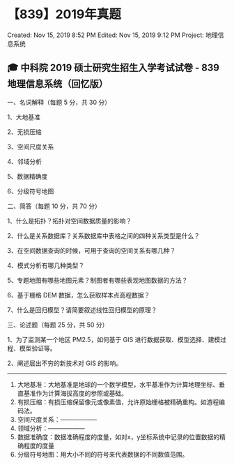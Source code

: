 # 【839】2019年真题

Created: Nov 15, 2019 8:52 PM
Edited: Nov 15, 2019 9:12 PM
Project: 地理信息系统

## 🎓 中科院 2019 硕士研究生招生入学考试试卷 - 839 地理信息系统（回忆版）

一、名词解释（每题 5 分，共 30 分）

1、大地基准

2、无损压缩

3、空间尺度关系

4、邻域分析

5、数据精确度

6、分级符号地图

二、简答（每题 10 分，共 70 分）

1、什么是拓扑？拓扑对空间数据质量的影响？

2、什么是关系数据库？关系数据库中表格之间的四种关系类型是什么？

3、在空间数据查询的时候，可用于查询的空间关系有哪几种？

4、模式分析有哪几种类型？

5、专题地图有哪些地图元素？制图者有哪些表现地图数据的方法？

6、基于栅格 DEM 数据，怎么获取样本点高程数据？

7、什么是回归模型？请简要叙述线性回归模型的原理？

三、论述题（每题 25 分，共 50 分）

1、为了监测某一个地区 PM2.5，如何基于 GIS 进行数据获取、模型选择、建模过程、模型验证等。

2、阐述层出不穷的新技术对 GIS 的影响。

---

1. 大地基准：大地基准是地球的一个数学模型，水平基准作为计算地理坐标、垂直基准作为计算海拔高度的参照或基础。
2. 有损压缩：有损压缩保留像元或像素值，允许原始栅格被精确重构。如游程编码法。
3. 空间尺度关系：——————
4. 领域分析：——————
5. 数据准确度：数据准确程度的度量，如对x，y坐标系统中记录的位置数据的精确程度的度量
6. 分级符号地图：用大小不同的符号来代表数据的不同数值范围。